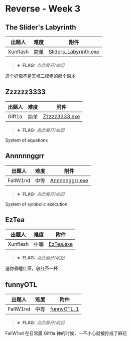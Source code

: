 # Reverse - Week 3

## The Slider's Labyrinth

| 出题人   | 难度 | 附件 |
|----------|------|------|
| Xunflash | 简单 | [Sliders_Labyrinth.exe](https://github.com/project-newstar/newstar-ctf-2022/releases/download/attachment-week3/Sliders_Labyrinth.exe) |

> <details><summary><strong>FLAG:</strong> <i>点此展开/收起</i></summary>
> <code>flag{f71516bdf07abd7bc0668db9d6352364}</code>
> </details>

这个好像不是天境二模组的那个副本

## Zzzzzz3333

| 出题人 | 难度 | 附件 |
|--------|------|------|
| Gift1a | 简单 | [Zzzzz3333.exe](https://github.com/project-newstar/newstar-ctf-2022/releases/download/attachment-week3/Zzzzz3333.exe) |

> <details><summary><strong>FLAG:</strong> <i>点此展开/收起</i></summary>
> <code>flag{Zzzz333_Is_Cool!!!}</code>
> </details>

System of equations

## Annnnnggrr

| 出题人   | 难度 | 附件 |
|----------|------|------|
| FallW1nd | 中等 | [Annnnnggrr.exe](https://github.com/project-newstar/newstar-ctf-2022/releases/download/attachment-week3/Annnnnggrr.exe) |

> <details><summary><strong>FLAG:</strong> <i>点此展开/收起</i></summary>
> <code>flag{umm_I_can't_calc_1t_@t_all}</code>
> </details>

System of symbolic execution

## EzTea

| 出题人   | 难度 | 附件 |
|----------|------|------|
| Xunflash | 中等 | [EzTea.exe](https://github.com/project-newstar/newstar-ctf-2022/releases/download/attachment-week3/EzTea.exe) |

> <details><summary><strong>FLAG:</strong> <i>点此展开/收起</i></summary>
> <code>flag{H0P3_U_L1k3_Th15_CUP_0f_TEa.}</code>
> </details>

送你昏睡红茶，敬红茶一杯

## funnyOTL

| 出题人   | 难度 | 附件 |
|----------|------|------|
| FallW1nd | 中等 | [funnyOTL_1](https://github.com/project-newstar/newstar-ctf-2022/releases/download/attachment-week3/funnyOTL_1) |

> <details><summary><strong>FLAG:</strong> <i>点此展开/收起</i></summary>
> <code>flag{OTL_n0w_u_know_STL}</code>
> </details>

FallW1nd 在日常膜 Gift1a 神的时候，一不小心就被拧成了麻花

